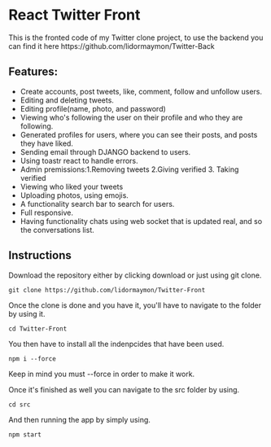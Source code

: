 # React Twitter Front 

<p>This is the fronted code of my Twitter clone project, to use the backend you can find it here https://github.com/lidormaymon/Twitter-Back </p>

## Features:
<ul>
  <li>Create accounts, post tweets, like, comment, follow and unfollow users.</li>
  <li>Editing and deleting tweets.</li>
  <li>Editing profile(name, photo, and password)</li>
  <li>Viewing who's following the user on their profile and who they are following.</li>
  <li>Generated profiles for users, where you can see their posts, and posts they have liked.</li>
  <li>Sending email through DJANGO backend to users.</li>
  <li>Using toastr react to handle errors.</li>
  <li>Admin premissions:1.Removing tweets 2.Giving verified 3. Taking verified</li>
  <li>Viewing who liked your tweets</li>
  <li>Uploading photos, using emojis.</li>
  <li>A functionality search bar to search for users.</li>
  <li>Full responsive.</li>
  <li>Having functionality chats using web socket that is updated real, and so the conversations list.</li>
</ul>

## Instructions 
Download the repository either by clicking download or just using git clone.
	
	git clone https://github.com/lidormaymon/Twitter-Front
 
Once the clone is done and you have it, you'll have to navigate to the folder by using it.
	
	cd Twitter-Front

You then have to install all the indenpcides that have been used.

	npm i --force

 Keep in mind you must  --force in order to make it work.

 Once it's finished as well you can navigate to the src folder by using.

 	cd src

And then running the app by simply using.

	npm start
